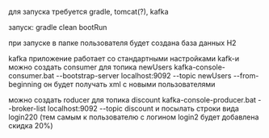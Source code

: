 для запуска требуется gradle, tomcat(?), kafka

запуск:
gradle clean bootRun

при запуске в папке пользователя будет создана база данных H2

kafka
приложение работает со стандартными настройками kafk-и
можно создать consumer для топика newUsers
kafka-console-consumer.bat --bootstrap-server localhost:9092 --topic newUsers --from-beginning
он будет получать xml с новыми пользователями

можно создать roducer для топика discount
kafka-console-producer.bat --broker-list localhost:9092 --topic discount
и посылать строки вида
<user><login>login2</login><discount>20</discount></user>
(тем самым к пользователю с логином login2 будет добавлена скидка 20%)